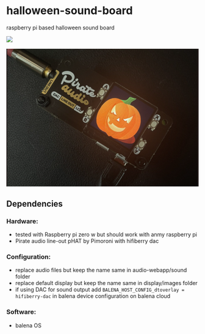 # halloween-sound-board
raspberry pi based halloween sound board

[![](https://balena.io/deploy.svg)](https://dashboard.balena-cloud.com/deploy?repoUrl=https://github.com/iayanpahwa/halloween-sound-board)


![halloween-sound-board](soundboard.png "soundboard")

## Dependencies

### Hardware:
* tested with Raspberry pi zero w but should work with anmy raspberry pi 
* Pirate audio line-out pHAT by Pimoroni with hifiberry dac

### Configuration:
* replace audio files but keep the name same in audio-webapp/sound folder
* replace default display but keep the name same in display/images folder 
* if using DAC for sound output add ```BALENA_HOST_CONFIG_dtoverlay = hifiberry-dac``` in balena device configuration on balena cloud

### Software:
* balena OS